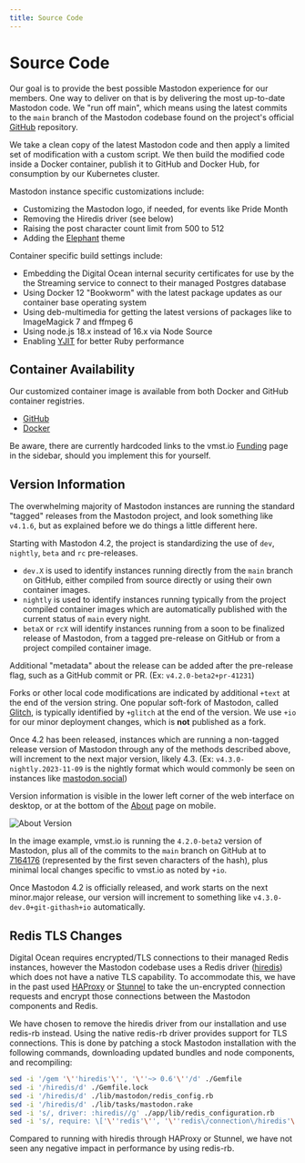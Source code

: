 ```yaml
---
title: Source Code
---
```


# Source Code

Our goal is to provide the best possible Mastodon experience for our members.
One way to deliver on that is by delivering the most up-to-date Mastodon code.
We  "run off main", which means using the latest commits to the `main` branch of the Mastodon codebase found on the project's official [GitHub](https://github.com/mastodon/mastodon) repository.

We take a clean copy of the latest Mastodon code and then apply a limited set of modification with a custom script.
We then build the modified code inside a Docker container, publish it to GitHub and Docker Hub, for consumption by our Kubernetes cluster.

Mastodon instance specific customizations include:

- Customizing the Mastodon logo, if needed, for events like Pride Month
- Removing the Hiredis driver (see below)
- Raising the post character count limit from 500 to 512
- Adding the [Elephant](/flings/elephant) theme

Container specific build settings include:

- Embedding the Digital Ocean internal security certificates for use by the the Streaming service to connect to their managed Postgres database
- Using Docker 12 "Bookworm" with the latest package updates as our container base operating system
- Using deb-multimedia for getting the latest versions of packages like to ImageMagick 7 and ffmpeg 6
- Using node.js 18.x instead of 16.x via Node Source
- Enabling [YJIT](https://shopify.engineering/ruby-yjit-is-production-ready) for better Ruby performance

## Container Availability

Our customized container image is available from both Docker and GitHub container registries.

- [GitHub](https://github.com/users/vmstan/packages/container/package/mastodon)
- [Docker](https://hub.docker.com/r/vmstan/mastodon)

Be aware, there are currently hardcoded links to the vmst.io [Funding](/funding) page in the sidebar, should you implement this for yourself.

## Version Information

The overwhelming majority of Mastodon instances are running the standard "tagged" releases from the Mastodon project, and look something like `v4.1.6`, but as explained before we do things a little different here.

Starting with Mastodon 4.2, the project is standardizing the use of `dev`, `nightly`, `beta` and `rc` pre-releases.

- `dev.X` is used to identify instances running directly from the `main` branch on GitHub, either compiled from source directly or using their own container images.
- `nightly` is used to identify instances running typically from the project compiled container images which are automatically published with the current status of `main` every night.
- `betaX` or `rcX` will identify instances running from a soon to be finalized release of Mastodon, from a tagged pre-release on GitHub or from a project compiled container image.

Additional "metadata" about the release can be added after the pre-release flag, such as a GitHub commit or PR. (Ex: `v4.2.0-beta2+pr-41231`)

Forks or other local code modifications are indicated by additional `+text` at the end of the version string.
One popular soft-fork of Mastodon, called [Glitch](https://glitch-soc.github.io/docs/), is typically identified by `+glitch` at the end of the version.
We use `+io` for our minor deployment changes, which is **not** published as a fork.

Once 4.2 has been released, instances which are running a non-tagged release version of Mastodon through any of the methods described above, will increment to the next major version, likely 4.3. (Ex: `v4.3.0-nightly.2023-11-09` is the nightly format which would commonly be seen on instances like [mastodon.social](https://mastodon.social))

Version information is visible in the lower left corner of the web interface on desktop, or at the bottom of the [About](https://vmst.io/about) page on mobile.

![About Version](/about.png)

In the image example, vmst.io is running the `4.2.0-beta2` version of Mastodon, plus all of the commits to the `main` branch on GitHub at to [7164176](https://github.com/mastodon/mastodon/commit/71641766f2ca6555fe19b309e9bd9f2455575bcc) (represented by the first seven characters of the hash), plus minimal local changes specific to vmst.io as noted by `+io`.

Once Mastodon 4.2 is officially released, and work starts on the next minor.major release, our version will increment to something like `v4.3.0-dev.0+git-githash+io` automatically.

## Redis TLS Changes

Digital Ocean requires encrypted/TLS connections to their managed Redis instances, however the Mastodon codebase uses a Redis driver ([hiredis](https://github.com/redis/hiredis-rb)) which does not have a native TLS capability.
To accommodate this, we have in the past used [HAProxy](https://www.haproxy.org) or [Stunnel](https://www.stunnel.org) to take the un-encrypted connection requests and encrypt those connections between the Mastodon components and Redis.

We have chosen to remove the hiredis driver from our installation and use redis-rb instead.
Using the native redis-rb driver provides support for TLS connections.
This is done by patching a stock Mastodon installation with the following commands, downloading updated bundles and node components, and recompiling:

```bash
sed -i '/gem '\''hiredis'\'', '\''~> 0.6'\''/d' ./Gemfile
sed -i '/hiredis/d' ./Gemfile.lock
sed -i '/hiredis/d' ./lib/mastodon/redis_config.rb
sed -i '/hiredis/d' ./lib/tasks/mastodon.rake
sed -i 's/, driver: :hiredis//g' ./app/lib/redis_configuration.rb
sed -i 's/, require: \['\''redis'\'', '\''redis\/connection\/hiredis'\''\]//' ./Gemfile
```

Compared to running with hiredis through HAProxy or Stunnel, we have not seen any negative impact in performance by using redis-rb.
